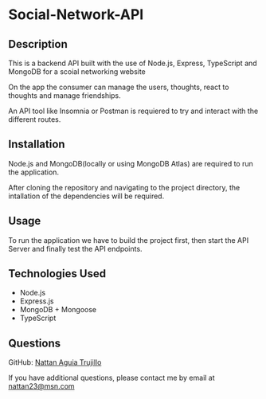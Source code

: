 # Social-Network-API

## Description

This is a backend API built with the use of Node.js, Express, TypeScript and MongoDB for a scoial networking website

On the app the consumer can manage the users, thoughts, react to thoughts and manage friendships.

An API tool like Insomnia or Postman is requiered to try and interact with the different routes.

## Installation

Node.js and MongoDB(locally or using MongoDB Atlas) are required to run the application.

After cloning the repository and navigating to the project directory, the intallation of the dependencies will be required.

## Usage

To run the application we have to build the project first, then start the API Server and finally test the API endpoints.

## Technologies Used

- Node.js
- Express.js
- MongoDB + Mongoose
- TypeScript

## Questions

GitHub: [Nattan Aguia Trujillo](https://github.com/nattanaguiat)

If you have additional questions, please contact me by email at [nattan23@msn.com](nattan23@msn.com)